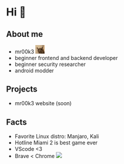 # Hi 👋

## About me 
- mr00k3 <img width="25px" src="floppa.gif">
- beginner frontend and backend developer
- beginner security researcher
- android modder

## Projects
- mr00k3 website (soon)
## Facts
- Favorite Linux distro: Manjaro, Kali
- Hotline Miami 2 is best game ever 
- VScode <3
- Brave < Chrome
![](https://dcbadge.vercel.app/api/shield/357887965185310723)